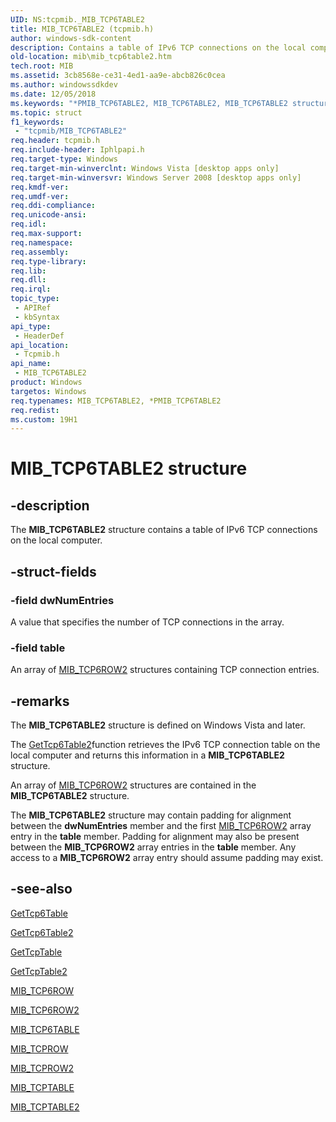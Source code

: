 ```yaml
---
UID: NS:tcpmib._MIB_TCP6TABLE2
title: MIB_TCP6TABLE2 (tcpmib.h)
author: windows-sdk-content
description: Contains a table of IPv6 TCP connections on the local computer.
old-location: mib\mib_tcp6table2.htm
tech.root: MIB
ms.assetid: 3cb8568e-ce31-4ed1-aa9e-abcb826c0cea
ms.author: windowssdkdev
ms.date: 12/05/2018
ms.keywords: "*PMIB_TCP6TABLE2, MIB_TCP6TABLE2, MIB_TCP6TABLE2 structure [MIB], PMIB_TCP6TABLE2, PMIB_TCP6TABLE2 structure pointer [MIB], mib.mib_tcp6table2, tcpmib/MIB_TCP6TABLE2, tcpmib/PMIB_TCP6TABLE2"
ms.topic: struct
f1_keywords: 
 - "tcpmib/MIB_TCP6TABLE2"
req.header: tcpmib.h
req.include-header: Iphlpapi.h
req.target-type: Windows
req.target-min-winverclnt: Windows Vista [desktop apps only]
req.target-min-winversvr: Windows Server 2008 [desktop apps only]
req.kmdf-ver: 
req.umdf-ver: 
req.ddi-compliance: 
req.unicode-ansi: 
req.idl: 
req.max-support: 
req.namespace: 
req.assembly: 
req.type-library: 
req.lib: 
req.dll: 
req.irql: 
topic_type:
 - APIRef
 - kbSyntax
api_type:
 - HeaderDef
api_location:
 - Tcpmib.h
api_name:
 - MIB_TCP6TABLE2
product: Windows
targetos: Windows
req.typenames: MIB_TCP6TABLE2, *PMIB_TCP6TABLE2
req.redist: 
ms.custom: 19H1
---
```


# MIB_TCP6TABLE2 structure


## -description


The 
<b>MIB_TCP6TABLE2</b> structure contains a table of IPv6 TCP connections on the local computer.


## -struct-fields




### -field dwNumEntries

A value that specifies the number of TCP connections in the array.


### -field table

An array of 
<a href="https://docs.microsoft.com/previous-versions/windows/desktop/api/tcpmib/ns-tcpmib-_mib_tcp6row2">MIB_TCP6ROW2</a> structures containing TCP connection entries.


## -remarks



The <b>MIB_TCP6TABLE2</b> structure is defined on Windows Vista and later. 

The <a href="https://docs.microsoft.com/windows/desktop/api/iphlpapi/nf-iphlpapi-gettcp6table2">GetTcp6Table2</a>function retrieves the IPv6 TCP connection table on the local computer and returns this information in a <b>MIB_TCP6TABLE2</b> structure. 

An array of <a href="https://docs.microsoft.com/previous-versions/windows/desktop/api/tcpmib/ns-tcpmib-_mib_tcp6row2">MIB_TCP6ROW2</a> structures are contained in the <b>MIB_TCP6TABLE2</b> structure. 

The <b>MIB_TCP6TABLE2</b> structure may contain padding for alignment between the <b>dwNumEntries</b> member and the first <a href="https://docs.microsoft.com/previous-versions/windows/desktop/api/tcpmib/ns-tcpmib-_mib_tcp6row2">MIB_TCP6ROW2</a> array entry in the <b>table</b> member. Padding for alignment may also be present between the <b>MIB_TCP6ROW2</b> array entries in the <b>table</b> member. Any access to a <b>MIB_TCP6ROW2</b> array entry should assume  padding may exist. 






## -see-also




<a href="https://docs.microsoft.com/windows/desktop/api/iphlpapi/nf-iphlpapi-gettcp6table">GetTcp6Table</a>



<a href="https://docs.microsoft.com/windows/desktop/api/iphlpapi/nf-iphlpapi-gettcp6table2">GetTcp6Table2</a>



<a href="https://docs.microsoft.com/windows/desktop/api/iphlpapi/nf-iphlpapi-gettcptable">GetTcpTable</a>



<a href="https://docs.microsoft.com/windows/desktop/api/iphlpapi/nf-iphlpapi-gettcptable2">GetTcpTable2</a>



<a href="https://docs.microsoft.com/previous-versions/windows/desktop/api/tcpmib/ns-tcpmib-_mib_tcp6row">MIB_TCP6ROW</a>



<a href="https://docs.microsoft.com/previous-versions/windows/desktop/api/tcpmib/ns-tcpmib-_mib_tcp6row2">MIB_TCP6ROW2</a>



<a href="https://docs.microsoft.com/previous-versions/windows/desktop/api/tcpmib/ns-tcpmib-_mib_tcp6table">MIB_TCP6TABLE</a>



<a href="https://docs.microsoft.com/previous-versions/windows/desktop/api/tcpmib/ns-tcpmib-_mib_tcprow_lh">MIB_TCPROW</a>



<a href="https://docs.microsoft.com/previous-versions/windows/desktop/api/tcpmib/ns-tcpmib-_mib_tcprow2">MIB_TCPROW2</a>



<a href="https://docs.microsoft.com/previous-versions/windows/desktop/api/tcpmib/ns-tcpmib-_mib_tcptable">MIB_TCPTABLE</a>



<a href="https://docs.microsoft.com/previous-versions/windows/desktop/api/tcpmib/ns-tcpmib-_mib_tcptable2">MIB_TCPTABLE2</a>
 

 

